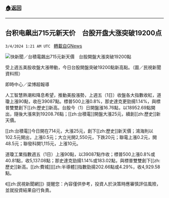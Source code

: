 ###  [:house:返回](README.md)
---


## 台积电飙出715元新天价　台股开盘大涨突破19200点
`3/4/2024 1:21 AM UTC ` [轉載自GNews](https://gnews.org/articles/2362061)

![快新聞／台積電飆出715元新天價　台股開盤大漲突破19200點](https://cdn.ftvnews.com.tw/manasystem/FileData/News/551bb2fc-c304-4851-b567-bf3e75f1a35c.jpg "快新聞／台積電飆出715元新天價　台股開盤大漲突破19200點")

受上週五美股收盤大漲帶動，今日台股開盤突破19200點新高點。（圖／民視新聞資料照）

即時中心／梁博超報導

人工智慧熱潮和降息希望，推動美股漲勢，上週五（1日）收盤各大指數收紅，道瓊上漲90點，收在39087點。標普500上漲0.8%，那史達克更勁揚1.14%，與標普雙雙創下[[zh:歷史]]新高。台股今（1）日開盤漲16.76點，以18952.69點開出，隨後大漲來到19208.76點；[[zh:台積電]]開盤大漲25元，續創[[zh:歷史]]新天價。

[[zh:台積電]]今日開在714元，大漲25元，創下[[zh:歷史]]新天價；鴻海則以102.5元開出，上漲0.5元；大立光開2,550元，下跌20元；聯電上漲0.2元，開48.5元；聯發科開1,115元，上漲10元。

道瓊工業指數週五（1日）上漲90點，以39087點作收；標普500上漲0.8%或40.81點，收5,137.08點；那史達克勁揚1.14%或183.02點，與標普雙雙創下[[zh:歷史]]新高。[[zh:費城]][[zh:半導體]]指數勁揚202.66點或4.29%，收4,929.58點。

《[[zh:民視新聞網]]》提醒您：內容僅供參考，投資人於決策時應審慎評估風險，並就投資結果自行負責。
